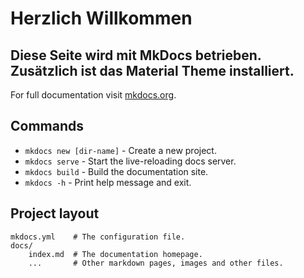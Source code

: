 # Herzlich Willkommen

## Diese Seite wird mit MkDocs betrieben. Zusätzlich ist das Material Theme installiert.

For full documentation visit [mkdocs.org](https://www.mkdocs.org).

## Commands 

* `mkdocs new [dir-name]` - Create a new project.
* `mkdocs serve` - Start the live-reloading docs server.
* `mkdocs build` - Build the documentation site.
* `mkdocs -h` - Print help message and exit.

## Project layout

    mkdocs.yml    # The configuration file.
    docs/
        index.md  # The documentation homepage.
        ...       # Other markdown pages, images and other files.
